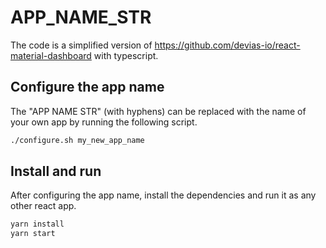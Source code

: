 # APP_NAME_STR

The code is a simplified version of
https://github.com/devias-io/react-material-dashboard with typescript.


## Configure the app name

The "APP NAME STR" (with hyphens) can be replaced with the name of your
own app by running the following script.

```bash
./configure.sh my_new_app_name
```

## Install and run

After configuring the app name, install the dependencies and run it as
any other react app.

```bash
yarn install
yarn start
```
